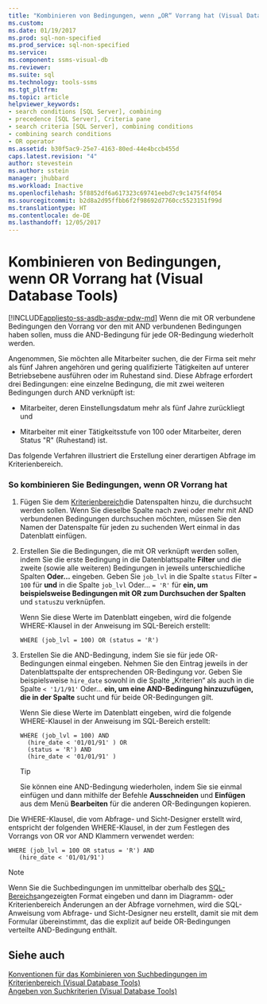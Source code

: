 ```yaml
---
title: "Kombinieren von Bedingungen, wenn „OR“ Vorrang hat (Visual Database Tools) | Microsoft-Dokumentation"
ms.custom: 
ms.date: 01/19/2017
ms.prod: sql-non-specified
ms.prod_service: sql-non-specified
ms.service: 
ms.component: ssms-visual-db
ms.reviewer: 
ms.suite: sql
ms.technology: tools-ssms
ms.tgt_pltfrm: 
ms.topic: article
helpviewer_keywords:
- search conditions [SQL Server], combining
- precedence [SQL Server], Criteria pane
- search criteria [SQL Server], combining conditions
- combining search conditions
- OR operator
ms.assetid: b30f5ac9-25e7-4163-80ed-44e4bccb455d
caps.latest.revision: "4"
author: stevestein
ms.author: sstein
manager: jhubbard
ms.workload: Inactive
ms.openlocfilehash: 5f8852df6a617323c69741eebd7c9c1475f4f054
ms.sourcegitcommit: b2d8a2d95ffbb6f2f98692d7760cc5523151f99d
ms.translationtype: HT
ms.contentlocale: de-DE
ms.lasthandoff: 12/05/2017
---
```

# <a name="combine-conditions-when-or-has-precedence-visual-database-tools"></a>Kombinieren von Bedingungen, wenn OR Vorrang hat (Visual Database Tools)
[!INCLUDE[appliesto-ss-asdb-asdw-pdw-md](../../includes/appliesto-ss-asdb-asdw-pdw-md.md)] Wenn die mit OR verbundene Bedingungen den Vorrang vor den mit AND verbundenen Bedingungen haben sollen, muss die AND-Bedingung für jede OR-Bedingung wiederholt werden.  
  
Angenommen, Sie möchten alle Mitarbeiter suchen, die der Firma seit mehr als fünf Jahren angehören und gering qualifizierte Tätigkeiten auf unterer Betriebsebene ausführen oder im Ruhestand sind. Diese Abfrage erfordert drei Bedingungen: eine einzelne Bedingung, die mit zwei weiteren Bedingungen durch AND verknüpft ist:  
  
-   Mitarbeiter, deren Einstellungsdatum mehr als fünf Jahre zurückliegt und  
  
-   Mitarbeiter mit einer Tätigkeitsstufe von 100 oder Mitarbeiter, deren Status "R" (Ruhestand) ist.  
  
Das folgende Verfahren illustriert die Erstellung einer derartigen Abfrage im Kriterienbereich.  
  
### <a name="to-combine-conditions-when-or-has-precedence"></a>So kombinieren Sie Bedingungen, wenn OR Vorrang hat  
  
1.  Fügen Sie dem [Kriterienbereich](../../ssms/visual-db-tools/criteria-pane-visual-database-tools.md)die Datenspalten hinzu, die durchsucht werden sollen. Wenn Sie dieselbe Spalte nach zwei oder mehr mit AND verbundenen Bedingungen durchsuchen möchten, müssen Sie den Namen der Datenspalte für jeden zu suchenden Wert einmal in das Datenblatt einfügen.  
  
2.  Erstellen Sie die Bedingungen, die mit OR verknüpft werden sollen, indem Sie die erste Bedingung in die Datenblattspalte **Filter** und die zweite (sowie alle weiteren) Bedingungen in jeweils unterschiedliche Spalten **Oder...** eingeben. Geben Sie `job_lvl` in die Spalte `status` Filter `= 100` für **und** in die Spalte `job_lvl` Oder... `= 'R'` für **ein, um beispielsweise Bedingungen mit OR zum Durchsuchen der Spalten** und `status`zu verknüpfen.  
  
    Wenn Sie diese Werte im Datenblatt eingeben, wird die folgende WHERE-Klausel in der Anweisung im SQL-Bereich erstellt:  
  
    ```  
    WHERE (job_lvl = 100) OR (status = 'R')  
    ```  
  
3.  Erstellen Sie die AND-Bedingung, indem Sie sie für jede OR-Bedingungen einmal eingeben. Nehmen Sie den Eintrag jeweils in der Datenblattspalte der entsprechenden OR-Bedingung vor. Geben Sie beispielsweise `hire_date` sowohl in die Spalte „Kriterien“ als auch in die Spalte `< '1/1/91'` Oder... **ein, um eine AND-Bedingung hinzuzufügen, die in der Spalte** sucht und für beide OR-Bedingungen gilt.  
  
    Wenn Sie diese Werte im Datenblatt eingeben, wird die folgende WHERE-Klausel in der Anweisung im SQL-Bereich erstellt:  
  
    ```  
    WHERE (job_lvl = 100) AND   
      (hire_date < '01/01/91' ) OR  
      (status = 'R') AND   
      (hire_date < '01/01/91' )  
    ```  
  
    > [!TIP]  
    > Sie können eine AND-Bedingung wiederholen, indem Sie sie einmal einfügen und dann mithilfe der Befehle **Ausschneiden** und **Einfügen** aus dem Menü **Bearbeiten** für die anderen OR-Bedingungen kopieren.  
  
Die WHERE-Klausel, die vom Abfrage- und Sicht-Designer erstellt wird, entspricht der folgenden WHERE-Klausel, in der zum Festlegen des Vorrangs von OR vor AND Klammern verwendet werden:  
  
```  
WHERE (job_lvl = 100 OR status = 'R') AND  
   (hire_date < '01/01/91')  
```  
  
> [!NOTE]  
> Wenn Sie die Suchbedingungen im unmittelbar oberhalb des [SQL-Bereichs](../../ssms/visual-db-tools/sql-pane-visual-database-tools.md)angezeigten Format eingeben und dann im Diagramm- oder Kriterienbereich Änderungen an der Abfrage vornehmen, wird die SQL-Anweisung vom Abfrage- und Sicht-Designer neu erstellt, damit sie mit dem Formular übereinstimmt, das die explizit auf beide OR-Bedingungen verteilte AND-Bedingung enthält.  
  
## <a name="see-also"></a>Siehe auch  
[Konventionen für das Kombinieren von Suchbedingungen im Kriterienbereich &#40;Visual Database Tools&#41;](../../ssms/visual-db-tools/conventions-combine-search-conditions-in-criteria-pane-visual-db-tools.md)  
[Angeben von Suchkriterien &#40;Visual Database Tools&#41;](../../ssms/visual-db-tools/specify-search-criteria-visual-database-tools.md)  
  
